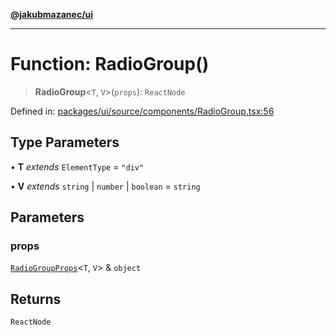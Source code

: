 [**@jakubmazanec/ui**](../README.md)

---

# Function: RadioGroup()

> **RadioGroup**\<`T`, `V`\>(`props`): `ReactNode`

Defined in:
[packages/ui/source/components/RadioGroup.tsx:56](https://github.com/jakubmazanec/tools/blob/7c5f40d811171692b72a47160bc33d644201b16a/packages/ui/source/components/RadioGroup.tsx#L56)

## Type Parameters

• **T** _extends_ `ElementType` = `"div"`

• **V** _extends_ `string` \| `number` \| `boolean` = `string`

## Parameters

### props

[`RadioGroupProps`](../type-aliases/RadioGroupProps.md)\<`T`, `V`\> & `object`

## Returns

`ReactNode`
